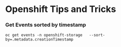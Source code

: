 # Openshift Tips and Tricks

### Get Events sorted by timestamp ######

``` oc get events -n openshift-storage   --sort-by=.metadata.creationTimestamp ```
